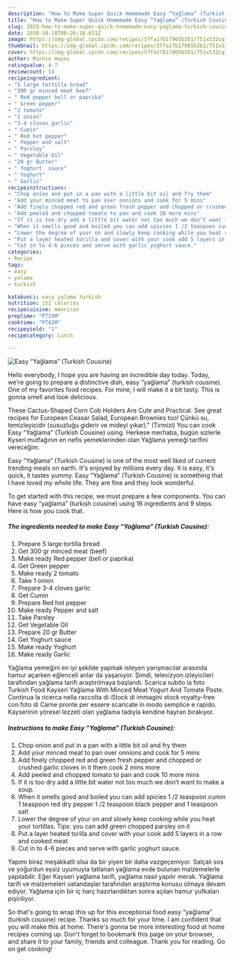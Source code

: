 ```yaml
---
description: "How to Make Super Quick Homemade Easy “Yağlama” (Turkish Cousine)"
title: "How to Make Super Quick Homemade Easy “Yağlama” (Turkish Cousine)"
slug: 1029-how-to-make-super-quick-homemade-easy-yaglama-turkish-cousine
date: 2020-10-10T08:26:18.031Z
image: https://img-global.cpcdn.com/recipes/57fa17b17965b2b1/751x532cq70/easy-yaglama-turkish-cousine-recipe-main-photo.jpg
thumbnail: https://img-global.cpcdn.com/recipes/57fa17b17965b2b1/751x532cq70/easy-yaglama-turkish-cousine-recipe-main-photo.jpg
cover: https://img-global.cpcdn.com/recipes/57fa17b17965b2b1/751x532cq70/easy-yaglama-turkish-cousine-recipe-main-photo.jpg
author: Minnie Hayes
ratingvalue: 4.7
reviewcount: 14
recipeingredient:
- "5 large tortilla bread"
- "300 gr minced meat beef"
- " Red pepper bell or paprika"
- " Green pepper"
- "2 tomato"
- "1 onion"
- "3-4 cloves garlic"
- " Cumin"
- " Red hot pepper"
- " Pepper and salt"
- " Parsley"
- " Vegetable Oil"
- "20 gr Butter"
- " Yoghurt  sauce"
- " Yoghurt"
- " Garlic"
recipeinstructions:
- "Chop onion and put in a pan with a little bit oil and fry them"
- "Add your minced meat to pan over onnions and cook for 5 mins"
- "Add finely chopped red and green fresh pepper and chopped or crushed garlic cloves in it them cook 2 mins more"
- "Add peeled and chopped tomato to pan and cook 10 more mins"
- "If it is too dry add a little bit water not too much we don’t want to make a soup."
- "When it smells good and boiled you can add spicies 1 /2 teaspoon cumin 1 teaspoon red dry pepper 1 /2 teaspoon black pepper and 1 teaspoon salt"
- "Lower the degree of your on and slowly keep cooking while you heat your tortillas. Tips: you can add green chopped parsley on it"
- "Put a layer heated torilla and cover with your cook add 5 layers in a row and cooked meat"
- "Cut in to 4-6 pieces and serve with garlic yoghurt sauce."
categories:
- Recipe
tags:
- easy
- yalama
- turkish

katakunci: easy yalama turkish 
nutrition: 152 calories
recipecuisine: American
preptime: "PT15M"
cooktime: "PT42M"
recipeyield: "1"
recipecategory: Lunch

---
```



![Easy “Yağlama” (Turkish Cousine)](https://img-global.cpcdn.com/recipes/57fa17b17965b2b1/751x532cq70/easy-yaglama-turkish-cousine-recipe-main-photo.jpg)

Hello everybody, I hope you are having an incredible day today. Today, we're going to prepare a distinctive dish, easy “yağlama” (turkish cousine). One of my favorites food recipes. For mine, I will make it a bit tasty. This is gonna smell and look delicious.

These Cactus-Shaped Corn Cob Holders Are Cute and Practical. See great recipes for European Ceasar Salad, European Brownies too! Çünkü su, temizleyicidir (susuzluğu giderir ve mideyi yıkar).&#34; (Tirmizi) You can cook Easy &#34;Yağlama&#34; (Turkish Cousine) using. Herkese merhaba, bugün sizlerle Kyseri mutfağının en nefis yemeklerinden olan Yağlama yemeği tarifini vereceğim.

Easy “Yağlama” (Turkish Cousine) is one of the most well liked of current trending meals on earth. It's enjoyed by millions every day. It is easy, it's quick, it tastes yummy. Easy “Yağlama” (Turkish Cousine) is something that I have loved my whole life. They are fine and they look wonderful.


To get started with this recipe, we must prepare a few components. You can have easy “yağlama” (turkish cousine) using 16 ingredients and 9 steps. Here is how you cook that.

<!--inarticleads1-->

##### The ingredients needed to make Easy “Yağlama” (Turkish Cousine):

1. Prepare 5 large tortilla bread
1. Get 300 gr minced meat (beef)
1. Make ready  Red pepper (bell or paprika)
1. Get  Green pepper
1. Make ready 2 tomato
1. Take 1 onion
1. Prepare 3-4 cloves garlic
1. Get  Cumin
1. Prepare  Red hot pepper
1. Make ready  Pepper and salt
1. Take  Parsley
1. Get  Vegetable Oil
1. Prepare 20 gr Butter
1. Get  Yoghurt  sauce
1. Make ready  Yoghurt
1. Make ready  Garlic


Yağlama yemeğini en iyi şekilde yapmak isteyen yarışmacılar arasında hamur açarken eğlenceli anlar da yaşanıyor. Şimdi, televizyon izleyicileri tarafından yağlama tarifi araştırılmaya başlandı. Scarica subito la foto Turkish Food Kayseri Yağlama With Minced Meat Yogurt And Tomate Paste. Continua la ricerca nella raccolta di iStock di immagini stock royalty-free con foto di Carne pronte per essere scaricate in modo semplice e rapido. Kayserinin yöresel lezzeti olan yağlama tadıyla kendine hayran bırakıyor. 

<!--inarticleads2-->

##### Instructions to make Easy “Yağlama” (Turkish Cousine):

1. Chop onion and put in a pan with a little bit oil and fry them
1. Add your minced meat to pan over onnions and cook for 5 mins
1. Add finely chopped red and green fresh pepper and chopped or crushed garlic cloves in it them cook 2 mins more
1. Add peeled and chopped tomato to pan and cook 10 more mins
1. If it is too dry add a little bit water not too much we don’t want to make a soup.
1. When it smells good and boiled you can add spicies 1 /2 teaspoon cumin 1 teaspoon red dry pepper 1 /2 teaspoon black pepper and 1 teaspoon salt
1. Lower the degree of your on and slowly keep cooking while you heat your tortillas. Tips: you can add green chopped parsley on it
1. Put a layer heated torilla and cover with your cook add 5 layers in a row and cooked meat
1. Cut in to 4-6 pieces and serve with garlic yoghurt sauce.


Yapımı biraz meşakkatli olsa da bir yiyen bir daha vazgeçemiyor. Salçalı sos ve yoğurdun eşsiz uyumuyla tatlanan yağlama evde bulunan malzemelerle yapılabilir. Eğer Kayseri yağlama tarifi, yağlama nasıl yapılır merak. Yağlama tarifi ve malzemeleri vatandaşlar tarafından araştırma konusu olmaya devam ediyor. Yağlama için bir iç harç hazırlandıktan sonra açılan hamur yufkaları pişiriliyor. 

So that's going to wrap this up for this exceptional food easy “yağlama” (turkish cousine) recipe. Thanks so much for your time. I am confident that you will make this at home. There's gonna be more interesting food at home recipes coming up. Don't forget to bookmark this page on your browser, and share it to your family, friends and colleague. Thank you for reading. Go on get cooking!
